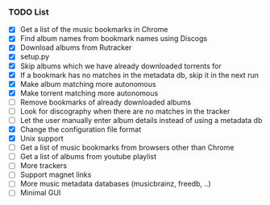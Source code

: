 ### TODO List

- [x] Get a list of the music bookmarks in Chrome
- [x] Find album names from bookmark names using Discogs
- [x] Download albums from Rutracker
- [x] setup.py
- [x] Skip albums which we have already downloaded torrents for
- [x] If a bookmark has no matches in the metadata db, skip it in the next run
- [x] Make album matching more autonomous
- [x] Make torrent matching more autonomous
- [ ] Remove bookmarks of already downloaded albums
- [ ] Look for discography when there are no matches in the tracker
- [ ] Let the user manually enter album details instead of using a metadata db
- [x] Change the configuration file format
- [x] Unix support
- [ ] Get a list of music bookmarks from browsers other than Chrome
- [ ] Get a list of albums from youtube playlist
- [ ] More trackers
- [ ] Support magnet links
- [ ] More music metadata databases (musicbrainz, freedb, ..)
- [ ] Minimal GUI